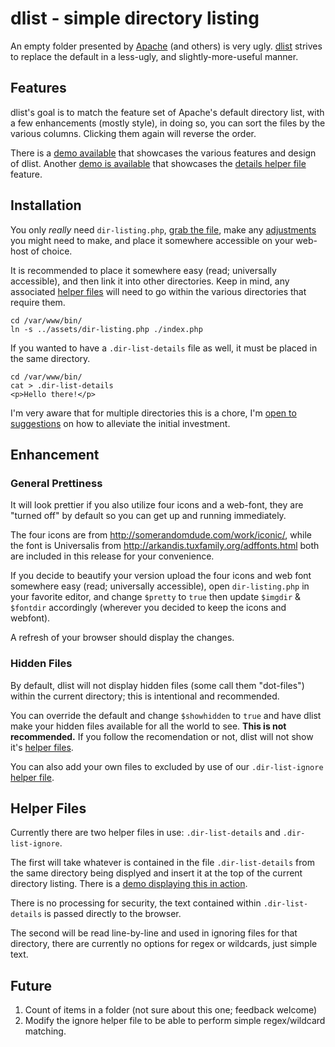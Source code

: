 dlist - simple directory listing
====

An empty folder presented by [Apache](http://apache.org) (and others) is very ugly. [dlist](https://github.com/amgraham/dlist) strives to replace the default in a less-ugly, and slightly-more-useful manner. 

Features
----

dlist's goal is to match the feature set of Apache's default directory list, with a few enhancements (mostly style), in doing so, you can sort the files by the various columns. Clicking them again will reverse the order.

There is a [demo available](http://smarterfish.com/assets/) that showcases the various features and design of dlist. Another [demo is available](http://craft.smarterfish.com/map/) that showcases the [details helper file](#helper-files) feature.

Installation
----

You only *really* need `dir-listing.php`, [grab the file](https://raw.github.com/amgraham/dlist/master/dir-listing.php), make any [adjustments](#enhancement) you might need to make, and place it somewhere accessible on your web-host of choice.

It is recommended to place it somewhere easy (read; universally accessible), and then link it into other directories. Keep in mind, any associated [helper files](#helper-files) will need to go within the various directories that require them.

    cd /var/www/bin/
    ln -s ../assets/dir-listing.php ./index.php

If you wanted to have a `.dir-list-details` file as well, it must be placed in the same directory.

    cd /var/www/bin/
    cat > .dir-list-details
    <p>Hello there!</p>

I'm very aware that for multiple directories this is a chore, I'm [open to suggestions](https://github.com/amgraham/dlist/issues) on how to alleviate the initial investment.

Enhancement
----

### General Prettiness

It will look prettier if you also utilize four icons and a web-font, they are "turned off" by default so you can get up and running immediately.

The four icons are from http://somerandomdude.com/work/iconic/, while the font is Universalis from http://arkandis.tuxfamily.org/adffonts.html both are included in this release for your convenience.

If you decide to beautify your version upload the four icons and web font somewhere easy (read; universally accessible), open `dir-listing.php` in your favorite editor, and change `$pretty` to `true` then update `$imgdir` &amp; `$fontdir` accordingly (wherever you decided to keep the icons and webfont).

A refresh of your browser should display the changes.

### Hidden Files

By default, dlist will not display hidden files (some call them "dot-files") within the current directory; this is intentional and recommended.

You can override the default and change `$showhidden` to `true` and have dlist make your hidden files available for all the world to see. **This is not recommended.** If you follow the recomendation or not, dlist will not show it's [helper files](#helper-files).

You can also add your own files to excluded by use of our `.dir-list-ignore` [helper file](#helper-files).

Helper Files
----

Currently there are two helper files in use: `.dir-list-details` and `.dir-list-ignore`. 

The first will take whatever is contained in the file `.dir-list-details` from the same directory being displyed and insert it at the top of the current directory listing. There is a [demo displaying this in action](http://craft.smarterfish.com/map/).

There is no processing for security, the text contained within `.dir-list-details` is passed directly to the browser.

The second will be read line-by-line and used in ignoring files for that directory, there are currently no options for regex or wildcards, just simple text.

Future
----

1. Count of items in a folder (not sure about this one; feedback welcome)
2. Modify the ignore helper file to be able to perform simple regex/wildcard matching.